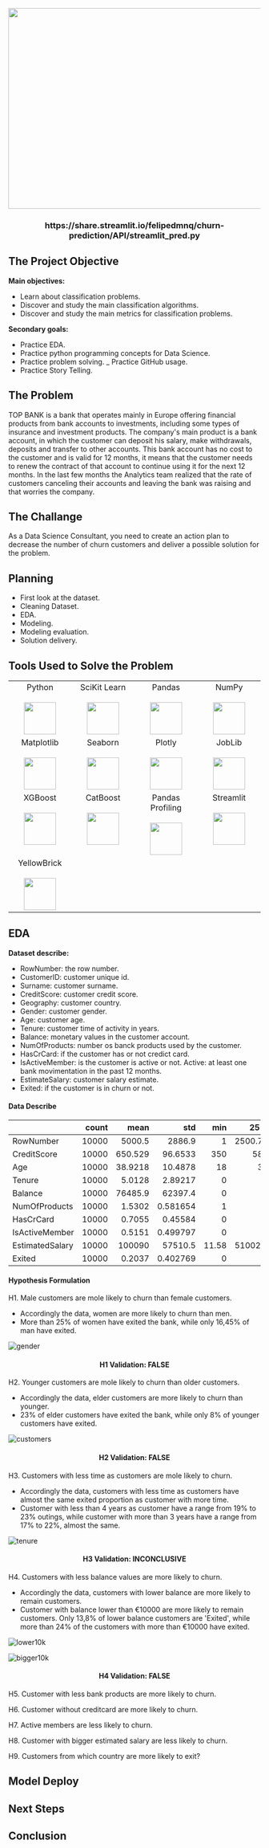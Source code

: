 <p align="center">
  <img width="1060" height="400" src="https://miro.medium.com/max/800/0*dzmm3qresODlScte">
</p>

<h3 align="center">https://share.streamlit.io/felipedmnq/churn-prediction/API/streamlit_pred.py</h3>

## The Project Objective

**Main objectives:**
- Learn about classification problems.
- Discover and study the main classification algorithms.
- Discover and study the main  metrics for classification problems.

**Secondary goals:**
- Practice EDA.
- Practice python programming concepts for Data Science.
- Practice problem solving.
_ Practice GitHub usage.
- Practice Story Telling.

## The Problem

TOP BANK is a bank that operates mainly in Europe offering financial products from bank accounts to investments, including some types of insurance and investment products. The company's main product is a bank account, in which the customer can deposit his salary, make withdrawals, deposits and transfer to other accounts. This bank account has no cost to the customer and is valid for 12 months, it means that the customer needs to renew the contract of that account to continue using it for the next 12 months. In the last few months the Analytics team realized that the rate of customers canceling their accounts and leaving the bank was raising and that worries the company.

## The Challange

As a Data Science Consultant, you need to create an action plan to decrease the number of churn customers and deliver a possible solution for the problem. 

## Planning

* First look at the dataset.
* Cleaning Dataset.
* EDA.
* Modeling.
* Modeling evaluation.
* Solution delivery.

## Tools Used to Solve the Problem

<table>
     <tbody>
       <tr valign="top">
          <td width="25%" align="center">
            <span>Python</span><br><br>
            <img height="64px" src="https://cdn.svgporn.com/logos/python.svg">
          </td>
          <td width="25%" align="center">
            <span>SciKit Learn</span><br><br>
            <img height="64px" src="https://e7.pngegg.com/pngimages/905/45/png-clipart-scikit-learn-python-scikit-logo-brand-learning-text-computer.png">
          </td>
          <td width="25%" align="center">
            <span>Pandas</span><br><br>
            <img height="64px" src="https://pandas.pydata.org/static/img/pandas.svg">
          </td>
          <td width="25%" align="center">
            <span>NumPy</span><br><br>
            <img height="64px" src="https://numpy.org/images/logos/numpy.svg">
          </td>
        </tr>
        <tr valign="top">
          <td width="25%" align="center">
            <span>Matplotlib</span><br><br>
            <img height="64px" src="https://matplotlib.org/_images/sphx_glr_logos2_001.png">
          </td>
          <td width="25%" align="center">
            <span>Seaborn</span><br><br>
            <img height="64px" src="https://seaborn.pydata.org/_static/logo-wide-lightbg.svg">
          </td>
          <td width="25%" align="center">
            <span>Plotly</span><br><br>
            <img height="64px" src="https://upload.wikimedia.org/wikipedia/commons/8/8a/Plotly_logo_for_digital_final_%286%29.png">
          </td>
          <td width="25%" align="center">
            <span>JobLib</span><br><br>
            <img height="64px" src="https://joblib.readthedocs.io/en/latest/_static/joblib_logo.svg">
          </td>
        <tr valign="top">
          <td width="25%" align="center">
            <span>XGBoost</span><br><br>
            <img height="64px" src="https://miro.medium.com/max/720/1*yhE3CBwTrlXcAIvNJNTQiA.png">
          </td>
          <td width="25%" align="center">
            <span>CatBoost</span><br><br>
            <img height="64px" src="https://encrypted-tbn0.gstatic.com/images?q=tbn:ANd9GcSjifalk1omESSaUXBBKVI16qaoPQYPxya-Sd5Gm__po7WPeP8R3aDBZD-hnYZbWYeSdg&usqp=CAU">
          </td>
          <td width="25%" align="center">
            <span>Pandas Profiling</span><br><br>
            <img height="64px" src="https://camo.githubusercontent.com/8a45c0936d6113b12b7b32942f448270eda8f714665ba8629f36c291f0ccd5fd/68747470733a2f2f70616e6461732d70726f66696c696e672e6769746875622e696f2f70616e6461732d70726f66696c696e672f646f63732f6173736574732f6c6f676f5f6865616465722e706e67">
          </td>
          <td width="25%" align="center">
            <span>Streamlit</span><br><br>
            <img height="64px" src="https://assets.website-files.com/5dc3b47ddc6c0c2a1af74ad0/5e18182ad27bcfbb9dff263a_RGB_Logo_Horizontal_Color_Light_Bg-p-1080.png">
          </td>
        <tr valign="top">
          <td width="25%" align="center">
            <span>YellowBrick</span><br><br>
            <img height="64px" src="https://backend.openteams.com/media/CACHE/images/projects/03wsmfn2o0mbdepb1p1y0ykwpj5cbffvwtpb90hx/dce34eea84527d611b97ea79af75f966.png">
          </td>
        </tr>
      </tbody>
    </table>

## EDA

**Dataset describe:**

- RowNumber: the row number.
- CustomerID: customer unique id.
- Surname: customer surname.
- CreditScore: customer credit score.
- Geography: customer country.
- Gender: customer gender.
- Age: customer age.
- Tenure: customer time of activity in years.
- Balance: monetary values in the customer account.
- NumOfProducts: number os banck products used by the customer.
- HasCrCard: if the customer has or not credict card.
- IsActiveMember: is the customer is active or not. Active: at least one bank movimentation in the past 12 months.
- EstimateSalary: customer salary estimate.
- Exited: if the customer is in churn or not.

#### Data Describe

|                 |   count |        mean |          std |    min |      25% |      50% |       75% |    max |
|:----------------|--------:|------------:|-------------:|-------:|---------:|---------:|----------:|-------:|
| RowNumber       |   10000 |   5000.5    |  2886.9      |   1    |  2500.75 |   5000.5 |   7500.25 |  10000 |
| CreditScore     |   10000 |    650.529  |    96.6533   | 350    |   584    |    652   |    718    |    850 |
| Age             |   10000 |     38.9218 |    10.4878   |  18    |    32    |     37   |     44    |     92 |
| Tenure          |   10000 |      5.0128 |     2.89217  |   0    |     3    |      5   |      7    |     10 |
| Balance         |   10000 |  76485.9    | 62397.4      |   0    |     0    |  97198.5 | 127644    | 250898 |
| NumOfProducts   |   10000 |      1.5302 |     0.581654 |   1    |     1    |      1   |      2    |      4 |
| HasCrCard       |   10000 |      0.7055 |     0.45584  |   0    |     0    |      1   |      1    |      1 |
| IsActiveMember  |   10000 |      0.5151 |     0.499797 |   0    |     0    |      1   |      1    |      1 |
| EstimatedSalary |   10000 | 100090      | 57510.5      |  11.58 | 51002.1  | 100194   | 149388    | 199992 |
| Exited          |   10000 |      0.2037 |     0.402769 |   0    |     0    |


#### **Hypothesis Formulation**

H1. Male customers are mole likely to churn than female customers.

  
  - Accordingly the data, women are more likely to churn than men.
  - More than 25% of women have exited the bank, while only 16,45% of man have exited.


![gender](https://user-images.githubusercontent.com/71295866/135167519-4928c67c-4358-4484-ba5e-1c056be3c94c.jpg)

<h4 align="center">H1 Validation: FALSE</h4>
  

H2. Younger customers are mole likely to churn than older customers.

  - Accordingly the data, elder customers are more likely to churn than younger.
  - 23% of elder customers have exited the bank, while only 8% of younger customers have exited.

![customers](https://user-images.githubusercontent.com/71295866/135167984-c83870c9-8e91-4060-ab5a-342311edffd5.jpg)

<h4 align="center">H2 Validation: FALSE</h4>

H3. Customers with less time as customers are mole likely to churn.

  - Accordingly the data, customers with less time as customers have almost the same exited proportion as customer with more time.
  - Customer with less than 4 years as customer have a range from 19% to 23% outings, while customer with more than 3 years have a range from 17% to 22%, almost the same.


![tenure](https://user-images.githubusercontent.com/71295866/135168153-e13163f8-d187-4036-baa9-1bbb3ee9d8b6.jpg)


<h4 align="center">H3 Validation: INCONCLUSIVE</h4>

H4. Customers with less balance values are more likely to churn.

  - Accordingly the data, customers with lower balance are more likely to remain customers.
  - Customer with balance lower than €10000 are more likely to remain customers. Only 13,8% of lower balance customers are 'Exited', while more than 24% of the customers with more than €10000 have exited.

![lower10k](https://user-images.githubusercontent.com/71295866/135170595-78827dfd-d2a3-4522-86f1-3cf21c38fdbd.jpg)

![bigger10k](https://user-images.githubusercontent.com/71295866/135170610-b5436bcd-7677-4c11-9be4-c44d037a8f1f.jpg)


<h4 align="center">H4 Validation: FALSE</h4>

H5. Customer with less bank products are more likely to churn.

H6. Customer without creditcard are more likely to churn.

H7. Active members are less likely to churn.

H8. Customer with bigger estimated salary are less likely to churn.

H9. Customers from which country are more likely to exit?



    

## Model Deploy

## Next Steps

## Conclusion
